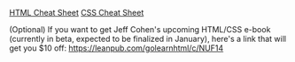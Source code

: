 [HTML Cheat Sheet](http://www.smashingmagazine.com/wp-content/uploads/images/html5-cheat-sheet/html5-cheat-sheet.pdf)
[CSS Cheat Sheet](http://coding.smashingmagazine.com/wp-content/uploads/images/css3-cheat-sheet/css3-cheat-sheet.pdf)

(Optional) If you want to get Jeff Cohen's upcoming HTML/CSS e-book (currently in beta, expected to be finalized in January), here's a link that will get you $10 off: <https://leanpub.com/golearnhtml/c/NUF14>
